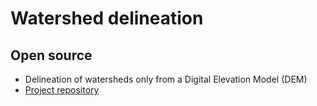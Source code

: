 # Watershed delineation
## Open source
- Delineation of watersheds only from a Digital Elevation Model (DEM)
- [Project repository](https://github.com/RoyRuizT/RoyRuizT.github.io/tree/Delineate_Watersheds)
